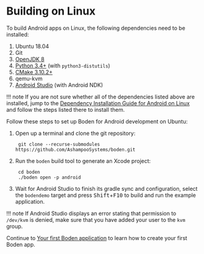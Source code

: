 # Building on Linux

To build Android apps on Linux, the following dependencies need to be installed:

1. Ubuntu 18.04
2. Git
3. [OpenJDK 8](https://openjdk.java.net/)
4. [Python 3.4+](https://www.python.org/downloads/) (with `python3-distutils`)
5. [CMake 3.10.2+](https://cmake.org/download/)
6. qemu-kvm
6. [Android Studio](https://developer.android.com/studio/) (with Android NDK)

!!! note
	If you are not sure whether all of the dependencies listed above are installed, jump to the [Dependency Installation Guide for Android on Linux](../installing_dependencies/linux.md#setting-up-linux-for-android-builds) and follow the steps listed there to install them.

Follow these steps to set up Boden for Android development on Ubuntu:

1. Open up a terminal and clone the git repository:

		git clone --recurse-submodules https://github.com/AshampooSystems/boden.git

2. Run the `boden` build tool to generate an Xcode project:

		cd boden
		./boden open -p android

3. Wait for Android Studio to finish its gradle sync and configuration, select the `bodendemo` target and press <kbd>Shift</kbd>+<kbd>F10</kbd> to build and run the example application.

!!! note 
	If Android Studio displays an error stating that permission to `/dev/kvm` is denied, make sure that you have added your user to the `kvm` group.

Continue to [Your first Boden application](../first_app.md) to learn how to create your first Boden app.